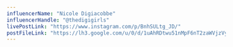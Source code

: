 ```yaml
---
influencerName: "Nicole Digiacobbe"
influencerHandle: "@thedigigirls"
livePostLink: "https://www.instagram.com/p/BnhSULtg_JD/"
postFileLink: "https://lh3.google.com/u/0/d/1uAhRDtwu51nMpF6nT2zaWVjzVyLca-LN"
---
```

